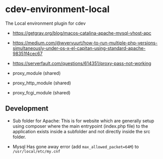 # cdev-environment-local
The Local environment plugin for cdev

 - https://getgrav.org/blog/macos-catalina-apache-mysql-vhost-apc

 - https://medium.com/@wvervuurt/how-to-run-multiple-php-versions-simultaneously-under-os-x-el-capitan-using-standard-apache-98351f4cec67

 - https://serverfault.com/questions/614351/proxy-pass-not-working

 - proxy_module (shared)
 - proxy_http_module (shared)
 - proxy_fcgi_module (shared)

## Development

 - Sub folder for Apache: This is for website which are generally setup using composer where the main entrypoint (index.php file) to the application exists inside a subfolder and not directly inside the src folder. 

 - Mysql Has gone away error (add `max_allowed_packet=64M`) to `/usr/local/etc/my.cnf`